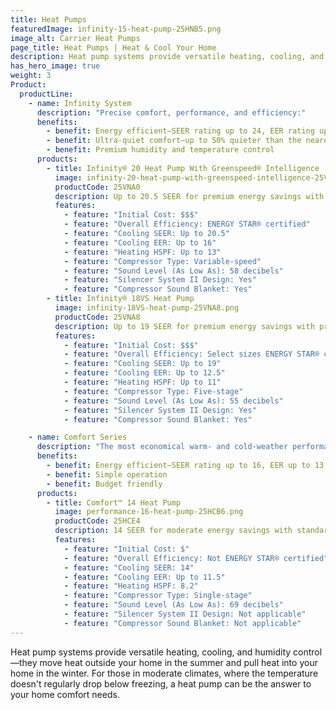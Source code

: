 ```yaml
---
title: Heat Pumps
featuredImage: infinity-15-heat-pump-25HNB5.png
image_alt: Carrier Heat Pumps
page_title: Heat Pumps | Heat & Cool Your Home
description: Heat pump systems provide versatile heating, cooling, and humidity control. Explore all Carrier Residential heat pumps to find yours.
has_hero_image: true
weight: 3
Product:
  productLine:
    - name: Infinity System
      description: "Precise comfort, performance, and efficiency:"
      benefits:
        - benefit: Energy efficient—SEER rating up to 24, EER rating up to 15, and HSPF rating up to 13
        - benefit: Ultra-quiet comfort—up to 50% quieter than the nearest competition
        - benefit: Premium humidity and temperature control
      products:
        - title: Infinity® 20 Heat Pump With Greenspeed® Intelligence
          image: infinity-20-heat-pump-with-greenspeed-intelligence-25VNA0.png
          productCode: 25VNA0
          description: Up to 20.5 SEER for premium energy savings with premium comfort features.
          features:
            - feature: "Initial Cost: $$$"
            - feature: "Overall Efficiency: ENERGY STAR® certified"
            - feature: "Cooling SEER: Up to 20.5"
            - feature: "Cooling EER: Up to 16"
            - feature: "Heating HSPF: Up to 13"
            - feature: "Compressor Type: Variable-speed"
            - feature: "Sound Level (As Low As): 58 decibels"
            - feature: "Silencer System II Design: Yes"
            - feature: "Compressor Sound Blanket: Yes"
        - title: Infinity® 18VS Heat Pump
          image: infinity-18VS-heat-pump-25VNA8.png
          productCode: 25VNA8
          description: Up to 19 SEER for premium energy savings with premium comfort features
          features:
            - feature: "Initial Cost: $$$"
            - feature: "Overall Efficiency: Select sizes ENERGY STAR® certified"
            - feature: "Cooling SEER: Up to 19"
            - feature: "Cooling EER: Up to 12.5"
            - feature: "Heating HSPF: Up to 11"
            - feature: "Compressor Type: Five-stage"
            - feature: "Sound Level (As Low As): 55 decibels"
            - feature: "Silencer System II Design: Yes"
            - feature: "Compressor Sound Blanket: Yes"

    - name: Comfort Series
      description: "The most economical warm- and cold-weather performance:"
      benefits:
        - benefit: Energy efficient—SEER rating up to 16, EER up to 13, and HSPF rating up to 9.0
        - benefit: Simple operation
        - benefit: Budget friendly
      products:
        - title: Comfort™ 14 Heat Pump
          image: performance-16-heat-pump-25HCB6.png
          productCode: 25HCE4
          description: 14 SEER for moderate energy savings with standard comfort features.
          features:
            - feature: "Initial Cost: $"
            - feature: "Overall Efficiency: Not ENERGY STAR® certified"
            - feature: "Cooling SEER: 14"
            - feature: "Cooling EER: Up to 11.5"
            - feature: "Heating HSPF: 8.2"
            - feature: "Compressor Type: Single-stage"
            - feature: "Sound Level (As Low As): 69 decibels"
            - feature: "Silencer System II Design: Not applicable"
            - feature: "Compressor Sound Blanket: Not applicable"
---
```


Heat pump systems provide versatile heating, cooling, and humidity control—they move heat outside your home in the summer and pull heat into your home in the winter. For those in moderate climates, where the temperature doesn't regularly drop below freezing, a heat pump can be the answer to your home comfort needs.
